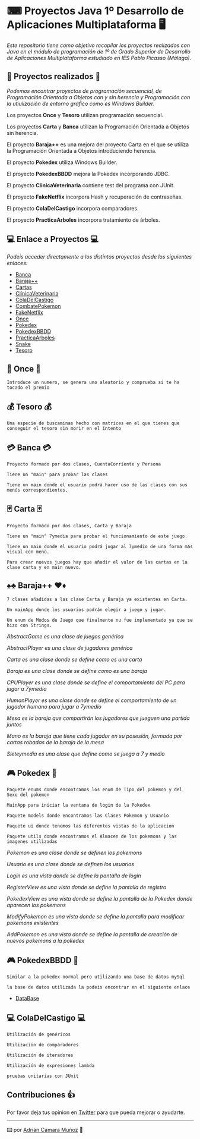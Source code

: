 # ⌨ Proyectos Java 1º Desarrollo de Aplicaciones Multiplataforma 🖥

_Este repositorio tiene como objetivo recopilar los proyectos realizados con Java en el módulo de programación de 1º de Grado Superior de Desarrollo de Aplicaciones Multiplataforma estudiado en IES Pablo Picasso (Málaga)._

## 📁 Proyectos realizados 📁

_Podemos encontrar proyectos de programación secuencial, de Programación Orientada a Objetos con y sin herencia y Programación con la utiulización de entorno gráfico como es Windows Builder._

Los proyectos **Once** y **Tesoro** utilizan programación secuencial.

Los proyectos **Carta** y **Banca** utilizan la Programación Orientada a Objetos sin herencia.

El proyecto **Baraja++** es una mejora del proyecto Carta en el que se utiliza la Programación Orientada a Objetos introduciendo herencia.

El proyecto **Pokedex** utiliza Windows Builder.

El proyecto **PokedexBBDD** mejora la Pokedex incorporando JDBC.

El proyecto **ClinicaVeterinaria** contiene test del programa con JUnit.

El proyecto **FakeNetflix** incorpora Hash y recuperación de contraseñas.

El proyecto **ColaDelCastigo** incorpora comparadores.

El proyecto **PracticaArboles** incorpora tratamiento de árboles.

## 💻 Enlace a Proyectos 💻

_Podeis acceder directamente a los distintos proyectos desde los siguientes enlaces:_

* [Banca](https://github.com/camu740/JavaProjects1DAM/tree/main/Banca)
* [Baraja++](https://github.com/camu740/JavaProjects1DAM/tree/main/Baraja%2B%2B) 
* [Cartas](https://github.com/camu740/JavaProjects1DAM/tree/main/Cartas) 
* [ClinicaVeterinaria](https://github.com/camu740/JavaProjects1DAM/tree/main/ClinicaVeterinaria) 
* [ColaDelCastigo](https://github.com/camu740/JavaProjects1DAM/tree/main/ColaDelCastigo)
* [CombatePokemon](https://github.com/camu740/JavaProjects1DAM/tree/main/CombatePokemon)
* [FakeNetflix](https://github.com/camu740/JavaProjects1DAM/tree/main/FakeNetflix)
* [Once](https://github.com/camu740/JavaProjects1DAM/tree/main/Once)
* [Pokedex](https://github.com/camu740/JavaProjects1DAM/tree/main/Pokedex) 
* [PokedexBBDD](https://github.com/camu740/JavaProjects1DAM/tree/main/PokedexBBDD)
* [PracticaArboles](https://github.com/camu740/JavaProjects1DAM/tree/main/PracticaArboles)
* [Snake](https://github.com/camu740/JavaProjects1DAM/tree/main/Snake)
* [Tesoro](https://github.com/camu740/JavaProjects1DAM/tree/main/Tesoro)


## 🎫 Once 🎫

```
Introduce un numero, se genera uno aleatorio y comprueba si te ha tocado el premio
```

## 💰 Tesoro 💰

```
Una especie de buscaminas hecho con matrices en el que tienes que conseguir el tesoro sin morir en el intento
```

## 💳 Banca 💳

```
Proyecto formado por dos clases, CuentaCorriente y Persona
```

```
Tiene un "main" para probar las clases
```

```
Tiene un main donde el usuario podrá hacer uso de las clases con sus menús correspondientes.
```

## 🃏 Carta 🃏

```
Proyecto formado por dos clases, Carta y Baraja
```

```
Tiene un "main" 7ymedia para probar el funcionamiento de este juego.
```

```
Tiene un main donde el usuario podrá jugar al 7ymedio de una forma más visual con menú.
```

```
Para crear nuevos juegos hay que añadir el valor de las cartas en la clase carta y en main nuevo.
```

## ♠♣ Baraja++ ♥♦

```
7 clases añadidas a las clase Carta y Baraja ya existentes en Carta.
```

```
Un mainApp donde los usuarios podrán elegir a juego y jugar.
```

```
Un enum de Modos de Juego que finalmente nu fue implementado ya que se hizo con Strings.
```

_AbstractGame es una clase de juegos genérica_

_AbstractPlayer es una clase de jugadores genérica_

_Carta es una clase donde se define como es una carta_

_Baraja es una clase donde se define como es una baraja_

_CPUPlayer es una clase donde se define el comportamiento del PC para jugar a 7ymedio_

_HumanPlayer es una clase donde se define el comportamiento de un jugador humano para jugar a 7ymedio_

_Mesa es la baraja que compartirán los jugadores que jueguen una partida juntos_

_Mano es la baraja que tiene cada jugador en su posesión, formada por cartas robadas de la baraja de la mesa_

_Sieteymedia es una clase que define como se juega a 7 y medio_

## 🎮 Pokedex 👾

```
Paquete enums donde encontramos los enum de Tipo del pokemon y del Sexo del pokemon
```

```
MainApp para iniciar la ventana de login de la Pokedex
```

```
Paquete models donde encontramos las Clases Pokemon y Usuario
```

```
Paquete ui donde tenemos las diferentes vistas de la aplicacion
```

```
Paquete utils donde encontramos el Almacen de los pokemons y las imagenes utilizadas
```

_Pokemon es una clase donde se definen los pokemons_

_Usuario es una clase donde se definen los usuarios_

_Login es una vista donde se define la pantalla de login_

_RegisterView es una vista donde se define la pantalla de registro_

_PokedexView es una vista donde se define la pantalla de la Pokedex donde aparecen los pokemons_

_ModifyPokemon es una vista donde se define la pantalla para modificar pokemons existentes_

_AddPokemon es una vista donde se define la pantalla de creación de nuevos pokemons a la pokedex_

## 🎮 PokedexBBDD 👾
```
Similar a la pokedex normal pero utilizando una base de datos mySql
```
```
la base de datos utilizada la podeis encontrar en el siguiente enlace
```
* [DataBase](https://github.com/AdrianCaMu/Practicas_PR/tree/main/DataBaseForPokedexBBDD)

## 💻 ColaDelCastigo 💻

```
Utilización de genéricos
```
```
Utilización de comparadores
```
```
Utilización de iteradores
```
```
Utilización de expresiones lambda
```
```
pruebas unitarias con JUnit
```

## Contribuciones 👍 

Por favor deja tus opinion en [Twitter](https://twitter.com/adriancamara740) para que pueda mejorar o ayudarte.

---
⌨️ por [Adrián Cámara Muñoz](https://twitter.com/adriancamara740) 💛
